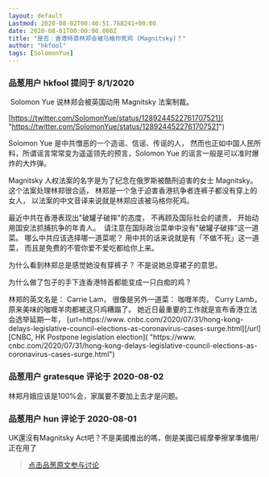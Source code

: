 ```yaml
---
layout: default
Lastmod: 2020-08-02T00:40:51.768241+00:00
date: 2020-08-01T00:00:00.000Z
title: "是否：香港特首林郑会被马格你死鸡 (Magnitsky)？"
author: "hkfool"
tags: [SolomonYue]
---
```



### 品葱用户 **hkfool** 提问于 8/1/2020
    
 Solomon Yue 说林郑会被英国动用 Magnitsky 法案制裁。  
  
[https://twitter.com/SolomonYue/status/1289244522761707521]( "https://twitter.com/SolomonYue/status/1289244522761707521")  
  
Solomon Yue 是中共憎恶的一个造谣、信谣、传谣的人， 然而也正如中国人民所料，所谓谣言常常变为遥遥领先的预言，Solomon Yue 的谣言一般是可以准时爆炸的大炸弹。  
  
Magnitsky 人权法案的名字是为了纪念在俄罗斯被酷刑迫害的女士 Magnitsky。 这个法案处理林郑很合适， 林郑是一个急于迫害香港抗争者连裤子都没有穿上的女人， 以法案的中文音译来说就是林郑应该被马格你死鸡。  
  
最近中共在香港表现出"破罐子破摔"的态度， 不再顾及国际社会的谴责， 开始动用国安法抓捕抗争的年青人。  请注意在国际政治菜单中没有"破罐子破摔"这一道菜。 哪么中共应该选择哪一道菜呢？ 用中共的话来说就是有「不做不死」这一道菜， 而且是免费的不管你爱不爱吃都给你上来。  
  
为什么看到林郑总是感觉她没有穿裤子？ 不是说她总穿裙子的意思。  
  
为什么做了包子的手下连香港特首都能变成一只白痴的鸡？  
  
林郑的英文名是： Carrie Lam， 很像是另外一道菜： 咖喱羊肉， Curry Lamb， 原来美味的咖喱羊肉都被这只鸡糟蹋了。 她近日最重要的工作就是宣布香港立法会选举延期一年， \[url=https://www. cnbc.com/2020/07/31/hong-kong-delays-legislative-council-elections-as-coronavirus-cases-surge.html\]\[/url\][CNBC, HK Postpone legislation election]( "https://www. cnbc.com/2020/07/31/hong-kong-delays-legislative-council-elections-as-coronavirus-cases-surge.html")
    
                

### 品葱用户 **gratesque** 评论于 2020-08-02
        
林郑月娥应该是100%会，家属要不要加上去才是问题。
        
                

### 品葱用户 **hun** 评论于 2020-08-01
        
UK還沒有Magnitsky Act吧？不是美國推出的嗎，倒是美國已經摩拳擦掌準備用/正在用了
        
                





> [点击品葱原文参与讨论](https://pincong.rocks/question/29229)

